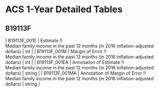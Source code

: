# ACS 1-Year Detailed Tables

## B19113F

| B19113F_001E | Estimate !!<br>Median family income in the past 12 months (in 2016 inflation-adjusted dollars) | int |
| B19113F_001M | Margin of Error !!<br>Median family income in the past 12 months (in 2016 inflation-adjusted dollars) | int |
| B19113F_001EA | Annotation of Estimate !!<br>Median family income in the past 12 months (in 2016 inflation-adjusted dollars) | string |
| B19113F_001MA | Annotation of Margin of Error !!<br>Median family income in the past 12 months (in 2016 inflation-adjusted dollars) | string |

